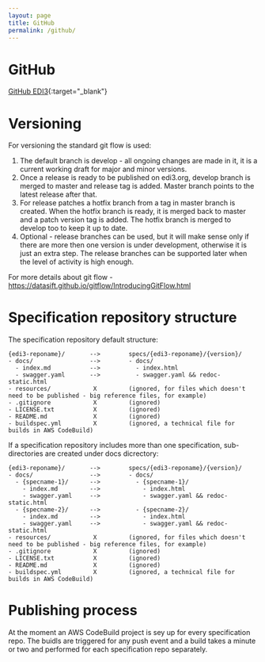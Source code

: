 ```yaml
---
layout: page
title: GitHub
permalink: /github/
---
```


# GitHub

[GitHub EDI3](https://github.com/edi3){:target="_blank"}

# Versioning

For versioning the standard git flow is used:

1. The default branch is develop - all ongoing changes are made in it, it is a current working draft for major and minor versions.
2. Once a release is ready to be published on edi3.org, develop branch is merged to master and release tag is added. Master branch points to the latest release after that.
3. For release patches a hotfix branch from a tag in master branch is created. When the hotfix branch is ready, it is merged back to master and a patch version tag is added. The hotfix branch is merged to develop too to keep it up to date.
4. Optional - release branches can be used, but it will make sense only if there are more then one version is under development, otherwise it is just an extra step. The release branches can be supported later when the level of activity is high enough.

For more details about git flow - https://datasift.github.io/gitflow/IntroducingGitFlow.html

# Specification repository structure

The specification repository default structure:

```
{edi3-reponame}/       -->        specs/{edi3-reponame}/{version}/
- docs/                -->        - docs/
  - index.md           -->          - index.html
  - swagger.yaml       -->          - swagger.yaml && redoc-static.html
- resources/            X         (ignored, for files which doesn't need to be published - big reference files, for example)
- .gitignore            X         (ignored)
- LICENSE.txt           X         (ignored)
- README.md             X         (ignored)
- buildspec.yml         X         (ignored, a technical file for builds in AWS CodeBuild)
```

If a specification repository includes more than one specification, sub-directories are created under docs dicrectory:

```
{edi3-reponame}/       -->        specs/{edi3-reponame}/{version}/
- docs/                -->        - docs/
  - {specname-1}/      -->          - {specname-1}/
    - index.md         -->            - index.html
    - swagger.yaml     -->            - swagger.yaml && redoc-static.html
  - {specname-2}/      -->          - {specname-2}/
    - index.md         -->            - index.html
    - swagger.yaml     -->            - swagger.yaml && redoc-static.html
- resources/            X         (ignored, for files which doesn't need to be published - big reference files, for example)
- .gitignore            X         (ignored)
- LICENSE.txt           X         (ignored)
- README.md             X         (ignored)
- buildspec.yml         X         (ignored, a technical file for builds in AWS CodeBuild)
```

# Publishing process

At the moment an AWS CodeBuild project is sey up for every specification repo. The buidls are triggered for any push event and a build takes a minute or two and performed for each specification repo separately. 
